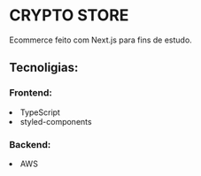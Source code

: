 <h1> CRYPTO STORE </h1>
<span>Ecommerce feito com Next.js para fins de estudo.</span>
<br>
<h2>Tecnoligias:</h2>
<h3> Frontend: </h3>
<li> TypeScript </li>
<li> styled-components </li>
   
<h3> Backend: </h3>
<li> AWS </li>

